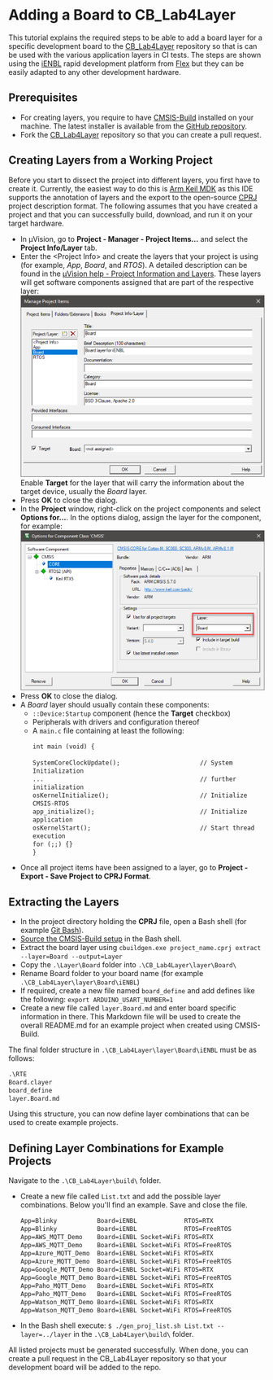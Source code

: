 # Adding a Board to CB_Lab4Layer

This tutorial explains the required steps to be able to add a board layer for a specific development board to the [CB_Lab4Layer](https://github.com/MDK-Packs/CB_Lab4Layer) repository so that is can be used with the various application layers in CI tests. The steps are shown using the [iENBL](https://flex.com/resources/ienbl) rapid development platform from [Flex](https://flex.com/) but they can be easily adapted to any other development hardware.

## Prerequisites

- For creating layers, you require to have [CMSIS-Build](https://arm-software.github.io/CMSIS_5/Build/html/index.html) installed on your machine. The latest installer is available from the [GitHub repository](https://github.com/ARM-software/CMSIS_5/releases).
- Fork the [CB_Lab4Layer](https://github.com/MDK-Packs/CB_Lab4Layer) repository so that you can create a pull request.

## Creating Layers from a Working Project

Before you start to dissect the project into different layers, you first have to create it. Currently, the easiest way to do this is [Arm Keil MDK](https://www.keil.com/mdk) as this IDE supports the annotation of layers and the export to the open-source [CPRJ](https://arm-software.github.io/CMSIS_5/Build/html/cprjFormat_pg.html) project description format. The following assumes that you have created a project and that you can successfully build, download, and run it on your target hardware.

- In µVision, go to **Project - Manager - Project Items...** and select the **Project Info/Layer** tab.
- Enter the \<Project Info> and create the layers that your project is using (for example, *App*, *Board*, and *RTOS*). A detailed description can be found in the [µVision help - Project Information and Layers](https://www.keil.com/support/man/docs/uv4/uv4_ca_create_layers.htm). These layers will get software components assigned that are part of the respective layer:  
   ![Creating layers](images/creating-layers.png)  
   Enable **Target** for the layer that will carry the information about the target device, usually the *Board* layer.
- Press **OK** to close the dialog.
- In the **Project** window, right-click on the project components and select **Options for...**. In the options dialog, assign the layer for the component, for example:  
  ![Options for...](images/options-for.png)
- Press **OK** to close the dialog.
- A *Board* layer should usually contain these components:
  - `::Device:Startup` component (hence the **Target** checkbox)
  - Peripherals with drivers and configuration thereof
  - A `main.c` file containing at least the following:
    ```
    int main (void) {

    SystemCoreClockUpdate();                      // System Initialization
    ...                                           // further initialization
    osKernelInitialize();                         // Initialize CMSIS-RTOS
    app_initialize();                             // Initialize application
    osKernelStart();                              // Start thread execution
    for (;;) {}
    }
    ```
- Once all project items have been assigned to a layer, go to **Project - Export - Save Project to CPRJ Format**.  

## Extracting the Layers

- In the project directory holding the **CPRJ** file, open a Bash shell (for example [Git Bash](https://gitforwindows.org/)).
- [Source the CMSIS-Build setup](https://arm-software.github.io/CMSIS_5/Build/html/cbuild_install.html#cbuild_envsetup) in the Bash shell.
- Extract the board layer using `cbuildgen.exe project_name.cprj extract --layer=Board --output=Layer`
- Copy the `.\Layer\Board` folder into `.\CB_Lab4Layer\layer\Board\`
- Rename Board folder to your board name (for example `.\CB_Lab4Layer\layer\Board\iENBL`)
- If required, create a new file named `board_define` and add defines like the following: `export ARDUINO_USART_NUMBER=1`
- Create a new file called `layer.Board.md` and enter board specific information in there. This Markdown file will be used to create the overall README.md for an example project when created using CMSIS-Build.

The final folder structure in `.\CB_Lab4Layer\layer\Board\iENBL` must be as follows:
```
.\RTE
Board.clayer
board_define
layer.Board.md
```
Using this structure, you can now define layer combinations that can be used to create example projects.

## Defining Layer Combinations for Example Projects

Navigate to the `.\CB_Lab4Layer\build\` folder.

- Create a new file called `List.txt` and add the possible layer combinations. Below you'll find an example. Save and close the file.
  ```
  App=Blinky           Board=iENBL             RTOS=RTX
  App=Blinky           Board=iENBL             RTOS=FreeRTOS
  App=AWS_MQTT_Demo    Board=iENBL Socket=WiFi RTOS=RTX
  App=AWS_MQTT_Demo    Board=iENBL Socket=WiFi RTOS=FreeRTOS
  App=Azure_MQTT_Demo  Board=iENBL Socket=WiFi RTOS=RTX
  App=Azure_MQTT_Demo  Board=iENBL Socket=WiFi RTOS=FreeRTOS
  App=Google_MQTT_Demo Board=iENBL Socket=WiFi RTOS=RTX
  App=Google_MQTT_Demo Board=iENBL Socket=WiFi RTOS=FreeRTOS
  App=Paho_MQTT_Demo   Board=iENBL Socket=WiFi RTOS=RTX
  App=Paho_MQTT_Demo   Board=iENBL Socket=WiFi RTOS=FreeRTOS
  App=Watson_MQTT_Demo Board=iENBL Socket=WiFi RTOS=RTX
  App=Watson_MQTT_Demo Board=iENBL Socket=WiFi RTOS=FreeRTOS
  ```
- In the Bash shell execute: `$ ./gen_proj_list.sh List.txt --layer=../layer` in the `.\CB_Lab4Layer\build\` folder.

All listed projects must be generated successfully. When done, you can create a pull request in the CB_Lab4Layer repository so that your development board will be added to the repo.
